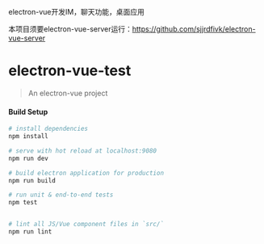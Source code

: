 electron-vue开发IM，聊天功能，桌面应用

本项目须要electron-vue-server运行：https://github.com/sjjrdfivk/electron-vue-server

# electron-vue-test

> An electron-vue project

#### Build Setup

``` bash
# install dependencies
npm install

# serve with hot reload at localhost:9080
npm run dev

# build electron application for production
npm run build

# run unit & end-to-end tests
npm test


# lint all JS/Vue component files in `src/`
npm run lint
